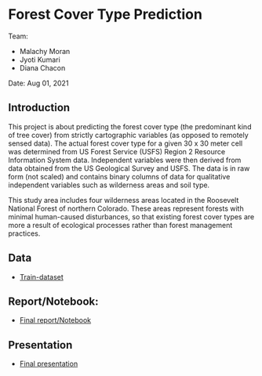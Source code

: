 # Forest Cover Type Prediction

Team:
   - Malachy Moran
   - Jyoti Kumari
   - Diana Chacon

Date: Aug 01, 2021

## Introduction
This project is about predicting the forest cover type (the predominant kind of tree cover) from strictly cartographic variables (as opposed to remotely sensed data). The actual forest cover type for a given 30 x 30 meter cell was determined from US Forest Service (USFS) Region 2 Resource Information System data. Independent variables were then derived from data obtained from the US Geological Survey and USFS. The data is in raw form (not scaled) and contains binary columns of data for qualitative independent variables such as wilderness areas and soil type.

This study area includes four wilderness areas located in the Roosevelt National Forest of northern Colorado. These areas represent forests with minimal human-caused disturbances, so that existing forest cover types are more a result of ecological processes rather than forest management practices.

## Data
- [Train-dataset](https://github.com/Malachyiii/W207-Project3/blob/main/train.csv)

## Report/Notebook: 
- [Final report/Notebook](https://github.com/Malachyiii/W207-Project3/blob/main/forest-cover-type-w207.ipynb)

## Presentation
- [Final presentation](https://github.com/Malachyiii/W207-Project3/blob/main/w207-Final-Project-Presentation.pdf)
